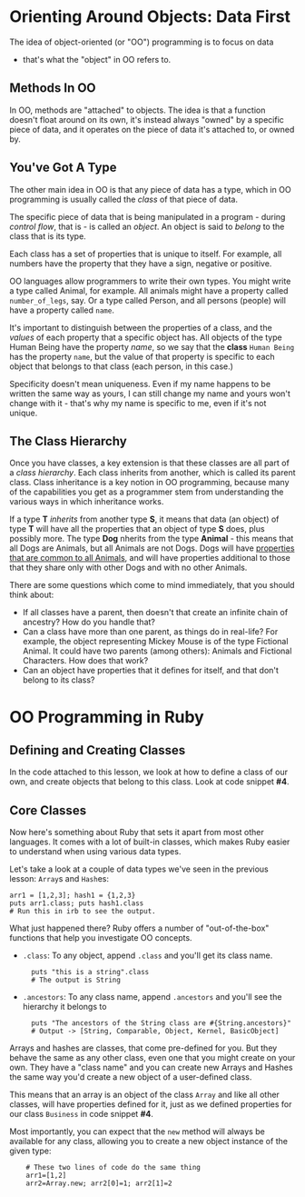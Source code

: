# Orienting Around Objects: Data First

The idea of object-oriented (or "OO") programming is to focus on data
- that's what the "object" in OO refers to.

## Methods In OO

In OO, methods are "attached" to objects. The idea is that a function
doesn't float around on its own, it's instead always "owned" by a
specific piece of data, and it operates on the piece of data it's
attached to, or owned by.

## You've Got A Type

The other main idea in OO is that any piece of data has a type, which
in OO programming is usually called the _class_ of that piece of
data.

The specific piece of data that is being manipulated in a program -
during _control flow_, that is - is called an _object_. An object is
said to _belong_ to the class that is its type.

Each class has a set of properties that is unique to itself. For
example, all numbers have the property that they have a sign, negative
or positive.

OO languages allow programmers to write their own types. You might
write a type called Animal, for example. All animals might have a
property called `number_of_legs`, say. Or a type called Person, and
all persons (people) will have a property called `name`.

It's important to distinguish between the properties of a class, and
the _values_ of each property that a specific object has. All objects
of the type Human Being have the property _name_, so we say that the
**class** `Human Being` has the property `name`, but the value of that
property is specific to each object that belongs to that class (each
person, in this case.)

Specificity doesn't mean uniqueness. Even if my name happens to be
written the same way as yours, I can still change my name and yours
won't change with it - that's why my name is specific to me, even if
it's not unique.

## The Class Hierarchy

Once you have classes, a key extension is that these classes are all
part of a _class hierarchy_. Each class inherits from another, which
is called its parent class. Class inheritance is a key notion in OO
programming, because many of the capabilities you get as a programmer
stem from understanding the various ways in which inheritance works. 

If a type **T** _inherits_ from another type **S**, it means that data
(an object) of type **T** will have all the properties that an object
of type **S** does, plus possibly more. The type **Dog** nherits from
the type **Animal** - this means that all Dogs are Animals, but all
Animals are not Dogs. Dogs will have [properties that are common to
all Animals](https://en.wikipedia.org/wiki/Animal#Characteristics),
and will have properties additional to those that they share only with
other Dogs and with no other Animals.

There are some questions which come to mind immediately, that you should think about:

* If all classes have a parent, then doesn't that create an infinite chain of ancestry? How do you handle that?
* Can a class have more than one parent, as things do in real-life? For example, the object representing Mickey Mouse is of the type Fictional Animal. It could have two parents (among others): Animals and Fictional Characters. How does that work?
* Can an object have properties that it defines for itself, and that don't belong to its class?

# OO Programming in Ruby

## Defining and Creating Classes

In the code attached to this lesson, we look at how to define a class
of our own, and create objects that belong to this class. Look at code
snippet **#4**.

## Core Classes

Now here's something about Ruby that sets it apart from most other
languages. It comes with a lot of built-in classes, which makes Ruby
easier to understand when using various data types.

Let's take a look at a couple of data types we've seen in the previous
lesson: `Array`s and `Hash`es:

    arr1 = [1,2,3]; hash1 = {1,2,3}
    puts arr1.class; puts hash1.class
    # Run this in irb to see the output.

What just happened there? Ruby offers a number of "out-of-the-box"
functions that help you investigate OO concepts.

* `.class`: To any object, append `.class` and you'll get its class name.

        puts "this is a string".class
        # The output is String

* `.ancestors`: To any class name, append `.ancestors` and you'll see the hierarchy it belongs to

        puts "The ancestors of the String class are #{String.ancestors}"
        # Output -> [String, Comparable, Object, Kernel, BasicObject]

Arrays and hashes are classes, that come pre-defined for you. But they
behave the same as any other class, even one that you might create on
your own. They have a "class name" and you can create new Arrays and
Hashes the same way you'd create a new object of a user-defined class.

This means that an array is an object of the class `Array` and like
all other classes, will have properties defined for it, just as we
defined properties for our class `Business` in code snippet **#4**.

Most importantly, you can expect that the `new` method will always be
available for any class, allowing you to create a new object instance
of the given type:

        # These two lines of code do the same thing
        arr1=[1,2]
        arr2=Array.new; arr2[0]=1; arr2[1]=2

